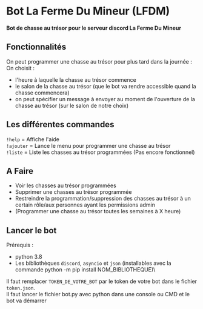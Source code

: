 # Bot La Ferme Du Mineur (LFDM)
 
**Bot de chasse au trésor pour le serveur discord La Ferme Du Mineur**

## Fonctionnalités
On peut programmer une chasse au trésor pour plus tard dans la journée :\
On choisit :
- l'heure à laquelle la chasse au trésor commence
- le salon de la chasse au trésor (que le bot va rendre accessible quand la chasse commencera)
- on peut spécifier un message à envoyer au moment de l'ouverture de la chasse au trésor (sur le salon de notre choix)

## Les différentes commandes
`!help` = Affiche l'aide\
`!ajouter` = Lance le menu pour programmer une chasse au trésor\
`!liste` = Liste les chasses au trésor programmées (Pas encore fonctionnel)

## A Faire
- Voir les chasses au trésor programmées
- Supprimer une chasses au trésor programmée
- Restreindre la programmation/suppression des chasses au trésor à un certain rôle/aux personnes ayant les permissions admin
- (Programmer une chasse au trésor toutes les semaines à X heure)


## Lancer le bot
Prérequis :
- python 3.8
- Les bibliothèques `discord`, `asyncio` et `json` (installables avec la commande python -m pip install NOM_BIBLIOTHEQUE)\

Il faut remplacer `TOKEN_DE_VOTRE_BOT` par le token de votre bot dans le fichier `token.json`.\
Il faut lancer le fichier bot.py avec python dans une console ou CMD et le bot va démarrer